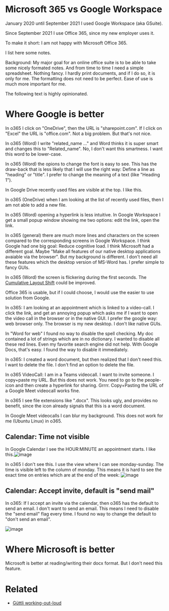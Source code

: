 # Microsoft 365 vs Google Workspace 

January 2020 until September 2021 I used Google Workspace (aka GSuite).

Since September 2021 I use Office 365, since my new employer uses it.

To make it short: I am not happy with Microsoft Office 365.

I list here some notes.

Background: My major goal for an online office suite is to be able to take some nicely formated notes. And from time to time I need a simple spreadsheet. Nothing fancy. I hardly print documents, and if I do so, it is only for me. The formatting does not need to be perfect. Ease of use is much more important for me.

The following text is highly opinionated.


# Where Google is better

In o365 I click on "OneDrive", then the URL is "sharepoint.com". If I click on "Excel" the URL is "office.com". Not a big problem. But that's not nice.

In o365 (Word) I write "related_name ..." and Word thinks it is super smart and changes this to "Related_name". No, I don't want this smartness. I want this word to be lower-case.

In o365 (Word) the opions to change the font is easy to see. This has the draw-back that is less likely that I will use the right way: Define a line as "heading" or "title". I prefer to change the meaning of a text (like "Heading 1").

In Google Drive recently used files are visible at the top. I like this.

In o365 (OneDrive) when I am looking at the list of recently used files, then I am not able to add a new file.

In o365 (Word) opening a hyperlink is less intuitive. In Google Workspace I get a small popup window showing me two options: edit the link, open the link.

In o365 (general) there are much more lines and characters on the screen compared to the corresponding screens in Google Workspace. I think Google had one big goal: Reduce cognitive load. I think Microsoft had a different goal. Maybe "Make all features of our native desktop applications avaiable via the browser". But my background is different. I don't need all these features which the desktop version of MS-Word has. I prefer simple to fancy GUIs.

In o365 (Word) the screen is flickering during the first seconds. The [Cumulative Layout Shift](https://web.dev/cls-web-tooling/) could be improved.

Office 365 is usable, but if I could choose, I would use the easier to use solution from Google.

In o365: I am looking at an appointment which is linked to a video-call. I click the link, and get an annoying popup which asks me if I want to open the video call in the browser or in the native GUI. I prefer the google way: web browser only. The browser is my new desktop. I don't like native GUIs.

In "Word for web" I found no way to disable the spell checking. My doc contained a lot of strings which are in no dictionary. I wanted to disable all these red lines. Even my favorite search engine did not help. With Google Docs, that's easy. I found the way to disable it immediately.

In o365: I created a word document, but then realized that I don't need this. I want to delete the file. I don't find an option to delete the file.

In o365 VideoCall: I am in a Teams videocall. I want to invite someone. I copy+paste my URL. But this does not work. You need to go to the people-icon and then create a hyperlink for sharing. Grrrr. Copy+Pasting the URL of a Google Meet videocall works fine.

In o365 I see file extensions like ".docx". This looks ugly, and provides no benefit, since the icon already signals that this is a word document.

In Google Meet videocalls I can blur my background. This does not work for me (Ubuntu Linux) in o365.

## Calendar: Time not visible

In Google Calendar I see the HOUR:MINUTE an appointment starts. I like this.![image](https://user-images.githubusercontent.com/414336/145541079-501e13fd-1ced-4a9e-80cb-b7f27048d934.png)


In o365 I don't see this. I use the view where I can see monday-sunday. The time is visible left to the column of monday. This means it is hard to see the exact time on entries which are at the end of the week:
![image](https://user-images.githubusercontent.com/414336/145540977-61985b0c-447e-47a7-befd-b64766233c52.png)

## Calendar: Accept invite, default is "send mail"

In o365: If I accept an invite via the calendar, then o365 has the default to send an email. I don't want to send an email. This
means I need to disable the "send email" flag every time. I found no way to change the default to "don't send an email".

![image](https://user-images.githubusercontent.com/414336/145776326-3bb53913-d404-43ef-a3f5-7d2896efa9f6.png)


# Where Microsoft is better

Microsoft is better at reading/writing their docx format. But I don't need this feature.

# Related

* [Güttli working-out-loud](https://github.com/guettli/wol)
